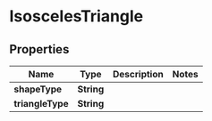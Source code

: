 

# IsoscelesTriangle


## Properties

Name | Type | Description | Notes
------------ | ------------- | ------------- | -------------
**shapeType** | **String** |  | 
**triangleType** | **String** |  | 



